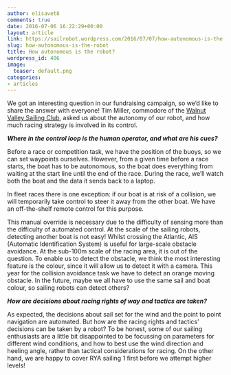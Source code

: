 ```yaml
---
author: elisavet8
comments: true
date: 2016-07-06 16:22:29+00:00
layout: article
link: https://sailrobot.wordpress.com/2016/07/07/how-autonomous-is-the-robot/
slug: how-autonomous-is-the-robot
title: How autonomous is the robot?
wordpress_id: 406
image:
  teaser: default.png
categories:
- articles
---
```


We got an interesting question in our fundraising campaign, so we’d like to share the answer with everyone! Tim Miller, commodore of the [Walnut Valley Sailing Club](http://wvsailing.com), asked us about the autonomy of our robot, and how much racing strategy is involved in its control.



**_Where in the control loop is the human operator, and what are his cues?_**

Before a race or competition task, we have the position of the buoys, so we can set waypoints ourselves. However, from a given time before a race starts, the boat has to be autonomous, so the boat does everything from waiting at the start line until the end of the race. During the race, we’ll watch both the boat and the data it sends back to a laptop.

In fleet races there is one exception: if our boat is at risk of a collision, we will temporarily take control to steer it away from the other boat. We have an off-the-shelf remote control for this purpose.

This manual override is necessary due to the difficulty of sensing more than the difficulty of automated control. At the scale of the sailing robots, detecting another boat is not easy! Whilst crossing the Atlantic, AIS (Automatic Identification System) is useful for large-scale obstacle avoidance. At the sub-100m scale of the racing area, it is out of the question. To enable us to detect the obstacle, we think the most interesting feature is the colour, since it will allow us to detect it with a camera. This year for the collision avoidance task we have to detect an orange moving obstacle. In the future, maybe we all have to use the same sail and boat colour, so sailing robots can detect others?



**_How are decisions about racing rights of way and tactics are taken?_**

As expected, the decisions about sail set for the wind and the point to point navigation are automated. But how are the racing rights and tactics’ decisions can be taken by a robot? To be honest, some of our sailing enthusiasts are a little bit disappointed to be focussing on parameters for different wind conditions, and how to best use the wind direction and heeling angle, rather than tactical considerations for racing. On the other hand, we are happy to cover RYA sailing 1 first before we attempt higher levels!

